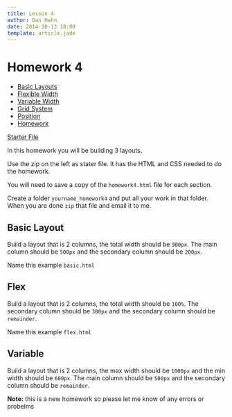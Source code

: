 ```yaml
---
title: Lesson 4
author: Dan Hahn
date: 2014-10-13 18:00
template: article.jade
---
```

# Homework 4

* [Basic Layouts]()
* [Flexible Width](flexable.html)
* [Variable Width](varable.html)
* [Grid System](grid.html)
* [Position](position.html)
* [Homework](homework.html)

[Starter File <i class="icon-download-alt icon-white"></i>](homework4.zip)

In this homework you will be building 3 layouts.

Use the zip on the left as stater file.  It has the HTML and CSS needed to do the homework.

You will need to save a copy of the `homework4.html` file for each section.

Create a folder `yourname_homework4` and put all your work in that folder.  When you are done `zip` that file and email it to me.

## Basic Layout

Build a layout that is 2 columns, the total width should be `900px`.  The main column should be `500px` and the secondary column should be `200px`.

Name this example `basic.html`

## Flex

Build a layout that is 2 columns, the total width should be `100%`.  The secondary column should be `300px` and the secondary column should be `remainder`.

Name this example `flex.html`

## Variable

Build a layout that is 2 columns, the max width should be `1000px` and the min width should be `600px`.  The main column should be `500px` and the secondary column should be `remainder`.

**Note:** this is a new homework so please let me know of any errors or probelms